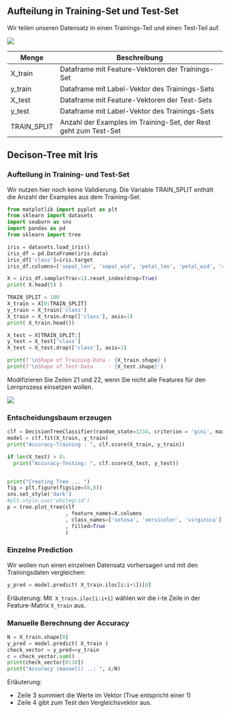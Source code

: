## Aufteilung in Training-Set und Test-Set

Wir teilen unseren Datensatz in einen Trainings-Teil und einen Test-Teil auf.

![](<../../.gitbook/assets/image (107).png>)

| Menge       | Beschreibung                                                 |
| ----------- | ------------------------------------------------------------ |
| X_train     | Dataframe mit Feature-Vektoren der Trainings-Set             |
| y_train     | Dataframe mit Label-Vektor des Trainings-Sets                |
| X_test      | Dataframe mit Feature-Vektoren der Test-Sets                 |
| y_test      | Dataframe mit Label-Vektor des Trainings-Sets                |
| TRAIN_SPLIT | Anzahl der Examples im Training-Set, der Rest geht zum Test-Set |



## Decison-Tree mit Iris

### Aufteilung in Training- und Test-Set

Wir nutzen hier noch keine Validierung. Die Variable TRAIN_SPLIT enthält die Anzahl der Examples aus dem Training-Set.

```python
from matplotlib import pyplot as plt
from sklearn import datasets
import seaborn as sns
import pandas as pd
from sklearn import tree

iris = datasets.load_iris()
iris_df = pd.DataFrame(iris.data)
iris_df['class']=iris.target
iris_df.columns=['sepal_len', 'sepal_wid', 'petal_len', 'petal_wid', 'class']

X = iris_df.sample(frac=1).reset_index(drop=True)
print( X.head(5) )

TRAIN_SPLIT = 100
X_train = X[0:TRAIN_SPLIT]
y_train = X_train['class']
X_train = X_train.drop(['class'], axis=1)
print( X_train.head())

X_test = X[TRAIN_SPLIT:]
y_test = X_test['class']
X_test = X_test.drop(['class'], axis=1)

print(f'\nShape of Training-Data : {X_train.shape}')
print(f'\nShape of Test-Data     : {X_test.shape}')
```

Modifizieren Sie Zeilen 21 und 22, wenn Sie nicht alle Features für den Lernprozess einsetzen wollen. 

![](<../../.gitbook/assets/image (122) (1).png>)

### Entscheidungsbaum erzeugen

```python
clf = DecisionTreeClassifier(random_state=1234, criterion = 'gini', max_depth=1)
model = clf.fit(X_train, y_train)
print("Accuracy-Training : ", clf.score(X_train, y_train))

if len(X_test) > 0:
  print("Accuracy-Testing: ", clf.score(X_test, y_test))


print("Creating Tree ... ")
fig = plt.figure(figsize=(8,8))
sns.set_style('dark')
#plt.style.use('whitegrid')
p = tree.plot_tree(clf
                   , feature_names=X.columns
                   , class_names=['setosa', 'versicolor', 'virginica']
                   , filled=True
                   )

```



### Einzelne Prediction

Wir wollen nun einen einzelnen Datensatz vorhersagen und mit den Trainingsdaten vergleichen:

```python
y_pred = model.predict( X_train.iloc[i:i+1])[0]    
```

Erläuterung: Mit` X_train.iloc[i:i+1]` wählen wir die i-te Zeile in der Feature-Matrix `X_train` aus.



### Manuelle Berechnung der Accuracy

```python
N = X_train.shape[0]
y_pred = model.predict( X_train )
check_vector = y_pred==y_train
c = check_vector.sum()
print(check_vector[0:10])
print("Accuracy (manuell) ..: ", c/N)
```



Erläuterung:

* Zeile 3 summiert die Werte im Vektor (True entspricht einer 1)
* Zeile 4 gibt zum Test den Vergleichsvektor aus.

